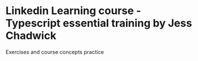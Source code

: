 # Linkedin Learning course - Typescript essential training by Jess Chadwick

Exercises and course concepts practice
